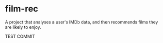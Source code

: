 # film-rec
A project that analyses a user's IMDb data, and then recommends films they are likely to enjoy.

TEST COMMIT


